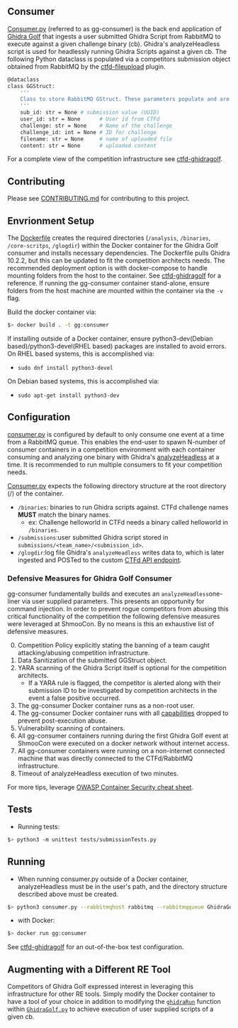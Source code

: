 ## Consumer
[Consumer.py](./app/consumer.py) (referred to as gg-consumer) is the back end application of [Ghidra Golf](https://ghidra.golf) that ingests a user submitted Ghidra Script from RabbitMQ to execute against a given challenge binary (cb). Ghidra's analyzeHeadless script is used for headlessly running Ghidra Scripts against a given cb. The following Python dataclass is populated via a competitors submission object obtained from RabbitMQ by the [ctfd-fileupload](https://github.com/ghidragolf/ctfd-fileupload) plugin.

```bash
@dataclass
class GGStruct:
    '''
    Class to store RabbitMQ GStruct. These parameters populate and are passed to Ghidra Runners.
    '''
    sub_id: str = None # submission value (UUID)
    user_id: str = None      # User id from CTFd
    challenge: str = None    # Name of the challenge
    challenge_id: int = None # ID for challenge
    filename: str = None     # name of uploaded file
    content: str = None      # uploaded content
```

For a complete view of the competition infrastructure see [ctfd-ghidragolf](https://github.com/ghidragolf/ctfd-ghidragolf).

## Contributing
Please see [CONTRIBUTING.md](./CONTRIBUTING.md) for contributing to this project.

## Envrionment Setup
The [Dockerfile](./Dockerfile) creates the required directories (```/analysis```, ```/binaries```, ```/core-scritps```, ```/glogdir```) within the Docker container for the  Ghidra Golf consumer and installs necessary dependencies. The Dockerfile pulls Ghidra 10.2.2, but this can be updated to fit the competition architects needs. The recommended deployment option is with docker-compose to handle mounting folders from the host to the container. See [ctfd-ghidragolf](https://github.com/ghidragolf/ctfd-ghidragolf) for a reference. If running the gg-consumer container stand-alone, ensure folders from the host machine are mounted within the container via the ```-v``` flag.

Build the docker container via:

``` bash
$> docker build . -t gg:consumer
```

If installing outside of a Docker container, ensure python3-dev(Debian based)/python3-devel(RHEL based) packages are installed to avoid errors.
On RHEL based systems, this is accomplished via:
* ```sudo dnf install python3-devel```

On Debian based systems, this is accomplished via:
* ```sudo apt-get install python3-dev```

## Configuration
[consumer.py](./consumer.py) is configured by default to only consume one event at a time from a RabbitMQ queue.
This enables the end-user to spawn N-number of consumer containers in a competition environment with each container consuming and analyzing one binary with Ghidra's [analyzeHeadless](https://github.com/NationalSecurityAgency/ghidra/blob/master/Ghidra/RuntimeScripts/Linux/support/analyzeHeadless) at a time. It is recommended to run multiple consumers to fit your competition needs.

[Consumer.py](./consumer.py) expects the following directory structure at the root directory (/) of the container.
* ```/binaries```: binaries to run Ghidra scripts against. CTFd challenge names **MUST** match the binary names.
    * ex: Challenge helloworld in CTFd needs a binary called helloworld in ```/binaries```.
* ```/submissions```:user submitted Ghidra script stored in ```submissions/<team_name>/<submission_id>```. 
* ```/glogdir```:log file Ghidra's ```analyzeHeadless``` writes data to,  which is later ingested and POSTed to the custom [CTFd API endpoint](https://github.com/ghidragolf/ctfd-fileupload).

### Defensive Measures for Ghidra Golf Consumer
gg-consumer fundamentally builds and executes an ```analyzeHeadless```one-liner via user supplied parameters.
This presents an opportunity for command injection. In order to prevent rogue competitors from abusing this critical functionality of the competition the following defensive measures were leveraged at ShmooCon. By no means is this an exhaustive list of defensive measures.

0. Competition Policy explicitly stating the banning of a team caught attacking/abusing competition infrastructure.
1. Data Sanitization of the submitted GGStruct object.
2. YARA scanning of the Ghidra Script itself is optional for the competition architects.
   * If a YARA rule is flagged, the competitor is alerted along with their submission ID to be investigated by competition architects in the event a false positive occurred.
3. The gg-consumer Docker container runs as a non-root user.
4. The gg-consumer Docker container runs with all [capabilities](https://docs.docker.com/engine/reference/run/#runtime-privilege-and-linux-capabilities) dropped to prevent post-execution abuse.
5. Vulnerability scanning of containers.
6. All gg-consumer containers running during the first Ghidra Golf event at ShmooCon  were executed on a docker network without internet access.
7. All gg-consumer containers were running on a non-internet connected machine that was directly connected to the CTFd/RabbitMQ infrastructure.
8. Timeout of analyzeHeadless execution of two minutes.

For more tips, leverage [OWASP Container Security cheat sheet](https://cheatsheetseries.owasp.org/cheatsheets/Docker_Security_Cheat_Sheet.html).


## Tests
* Running tests:
``` bash
$> python3 -m unittest tests/submissionTests.py
```

## Running
* When running consumer.py outside of a Docker container, analyzeHeadless must be in the user's path, and the directory structure described above must be created.

```bash
$> python3 consumer.py --rabbitmqhost rabbitmq --rabbitmqqueue GhidraGolf --ctfd ctfd_host
```

* with Docker:
```bash
$> docker run gg:consumer
```

See [ctfd-ghidragolf](https://github.com/ghidragolf/ctfd-ghidragolf) for an out-of-the-box test configuration.

## Augmenting with a Different RE Tool
Competitors of Ghidra Golf expressed interest in leveraging this infrastructure for other RE tools.
Simply modify the Docker container to have a tool of your choice in addition to modifying the [```ghidraRun```](https://github.com/ghidragolf/gg-consumer/blob/master/app/GhidraGolf.py#L175) function within [```GhidraGolf.py```](./app/GhidraGolf.py) to achieve execution of user supplied scripts of a given cb.
